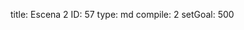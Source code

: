 title:          Escena 2
ID:             57
type:           md
compile:        2
setGoal:        500


